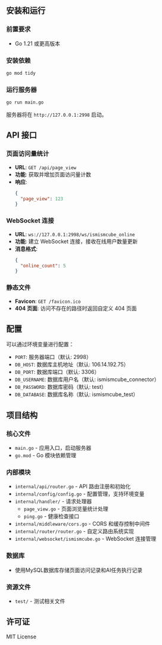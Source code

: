 ## 安装和运行

### 前置要求

- Go 1.21 或更高版本

### 安装依赖

```bash
go mod tidy
```

### 运行服务器

```bash
go run main.go
```

服务器将在 `http://127.0.0.1:2998` 启动。

## API 接口

### 页面访问量统计

- **URL**: `GET /api/page_view`
- **功能**: 获取并增加页面访问量计数
- **响应**: 
  ```json
  {
    "page_view": 123
  }
  ```

### WebSocket 连接

- **URL**: `ws://127.0.0.1:2998/ws/ismismcube_online`
- **功能**: 建立 WebSocket 连接，接收在线用户数量更新
- **消息格式**:
  ```json
  {
    "online_count": 5
  }
  ```

### 静态文件

- **Favicon**: `GET /favicon.ico`
- **404 页面**: 访问不存在的路径时返回自定义 404 页面

## 配置

可以通过环境变量进行配置：

- `PORT`: 服务器端口（默认: 2998）
- `DB_HOST`: 数据库主机地址（默认: 106.14.192.75）
- `DB_PORT`: 数据库端口（默认: 3306）
- `DB_USERNAME`: 数据库用户名（默认: ismismcube_connector）
- `DB_PASSWORD`: 数据库密码（默认: test）
- `DB_DATABASE`: 数据库名称（默认: ismismcube_test）

## 项目结构

### 核心文件
- `main.go` - 应用入口，启动服务器
- `go.mod` - Go 模块依赖管理

### 内部模块
- `internal/api/router.go` - API 路由注册和初始化
- `internal/config/config.go` - 配置管理，支持环境变量
- `internal/handler/` - 请求处理器
  - `page_view.go` - 页面浏览量统计处理
  - `ping.go` - 健康检查接口
- `internal/middleware/cors.go` - CORS 和缓存控制中间件
- `internal/router/router.go` - 自定义路由系统实现
- `internal/websocket/ismismcube.go` - WebSocket 连接管理

### 数据库
- 使用MySQL数据库存储页面访问记录和AI任务执行记录

### 资源文件
- `test/` - 测试相关文件

## 许可证

MIT License
